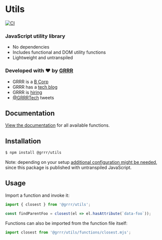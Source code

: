 # Utils

[![CI](https://github.com/grrr-amsterdam/grrr-utils/actions/workflows/ci.yml/badge.svg)](https://github.com/grrr-amsterdam/grrr-utils/actions/workflows/ci.yml)

### JavaScript utility library

- No dependencies
- Includes functional and DOM utility functions
- Lightweight and untranspiled

### Developed with ❤️ by [GRRR](https://grrr.nl)

-   GRRR is a [B Corp](https://grrr.nl/en/b-corp/)
-   GRRR has a [tech blog](https://grrr.tech/)
-   GRRR is [hiring](https://grrr.nl/en/jobs/)
-   [@GRRRTech](https://twitter.com/grrrtech) tweets

## Documentation

[View the documentation](https://github.com/grrr-amsterdam/grrr-utils/tree/master/docs) for all available functions.

## Installation

```sh
$ npm install @grrr/utils
```

Note: depending on your setup [additional configuration might be needed](https://github.com/grrr-amsterdam/grrr-utils/wiki/Usage-with-build-tools), since this package is published with untranspiled JavaScript.

## Usage

Import a function and invoke it:

```js
import { closest } from '@grrr/utils';

const findParentFoo = closest(el => el.hasAttribute(`data-foo`));
```

Functions can also be imported from the function file itself:

```js
import closest from '@grrr/utils/functions/closest.mjs';
```
